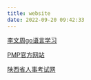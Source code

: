```yaml
---
title: website
date: 2022-09-20 09:42:33
---
```


[李文周go语言学习](https://www.liwenzhou.com/)

[PMP官方网站](http://event.chinapmp.cn)

[陕西省人事考试网](http://www.sxrsks.cn/)
